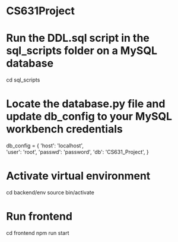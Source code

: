 # CS631Project

# Run the DDL.sql script in the sql_scripts folder on a MySQL database
cd sql_scripts

# Locate the database.py file and update db_config to your MySQL workbench credentials

db_config = {
    'host': 'localhost',    
    'user': 'root',
    'passwd': 'password',
    'db': 'CS631_Project',
}

# Activate virtual environment 
cd backend/env
source bin/activate

# Run frontend 

cd frontend
npm run start